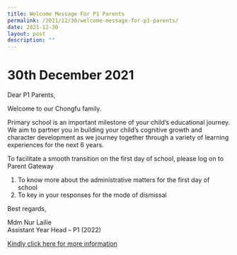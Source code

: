 ```yaml
---
title: Welcome Message For P1 Parents
permalink: /2021/12/30/welcome-message-for-p1-parents/
date: 2021-12-30
layout: post
description: ""
---
```

# 30th December 2021

Dear P1 Parents,

Welcome to our Chongfu family.

Primary school is an important milestone of your child’s educational journey. We aim to partner you in building your child’s cognitive growth and character development as we journey together through a variety of learning experiences for the next 6 years.

To facilitate a smooth transition on the first day of school, please log on to Parent Gateway

1.  To know more about the administrative matters for the first day of school
2.  To key in your responses for the mode of dismissal

Best regards,

Mdm Nur Lailie<br>
Assistant Year Head – P1 (2022)


[Kindly click here for more information](/files/Welcome-Letter.pdf)